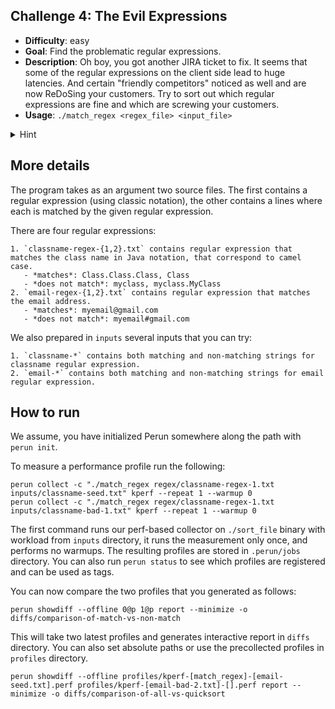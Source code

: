 ## Challenge 4: The Evil Expressions

  - **Difficulty**: easy
  - **Goal**: Find the problematic regular expressions.
  - **Description**: Oh boy, you got another JIRA ticket to fix. It seems that some of the regular expressions on the client side lead to huge latencies. And certain "friendly competitors" noticed as well and are now ReDoSing your customers. Try to sort out which regular expressions are fine and which are screwing your customers.
  - **Usage**: `./match_regex <regex_file> <input_file>`
  <details>
    <summary>Hint</summary>
    The gist of the ReDoS attack is that it forces badly implemented regular expression engines to backtrack quadratic-times in case of a mismatch. 
  </details>

## More details

The program takes as an argument two source files. The first contains a regular expression (using classic notation), the other contains a lines where each is matched by the given regular expression.

There are four regular expressions:

    1. `classname-regex-{1,2}.txt` contains regular expression that matches the class name in Java notation, that correspond to camel case.
       - *matches*: Class.Class.Class, Class
       - *does not match*: myclass, myclass.MyClass 
    2. `email-regex-{1,2}.txt` contains regular expression that matches the email address.
       - *matches*: myemail@gmail.com
       - *does not match*: myemail#gmail.com

We also prepared in `inputs` several inputs that you can try:

    1. `classname-*` contains both matching and non-matching strings for classname regular expression.
    2. `email-*` contains both matching and non-matching strings for email regular expression.

## How to run

We assume, you have initialized Perun somewhere along the path with `perun init`.

To measure a performance profile run the following:

    perun collect -c "./match_regex regex/classname-regex-1.txt inputs/classname-seed.txt" kperf --repeat 1 --warmup 0
    perun collect -c "./match_regex regex/classname-regex-1.txt inputs/classname-bad-1.txt" kperf --repeat 1 --warmup 0

The first command runs our perf-based collector on `./sort_file` binary with workload from `inputs` directory, it runs the measurement only once, and performs no warmups. The resulting profiles are stored in `.perun/jobs` directory. You can also run `perun status` to see which profiles are registered and can be used as tags.

You can now compare the two profiles that you generated as follows:

    perun showdiff --offline 0@p 1@p report --minimize -o diffs/comparison-of-match-vs-non-match

This will take two latest profiles and generates interactive report in `diffs` directory. You can also set absolute paths or use the precollected profiles in `profiles` directory.

    perun showdiff --offline profiles/kperf-[match_regex]-[email-seed.txt].perf profiles/kperf-[email-bad-2.txt]-[].perf report --minimize -o diffs/comparison-of-all-vs-quicksort